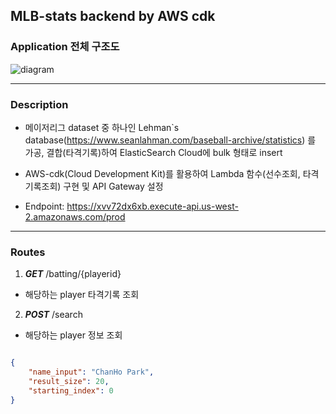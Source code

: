 ## MLB-stats backend by AWS cdk

### Application 전체 구조도
![diagram](https://user-images.githubusercontent.com/34852597/193076517-141717da-5656-41f7-adf1-b54768ecab72.png)

---

### Description

- 메이저리그 dataset 중 하나인 Lehman`s database(https://www.seanlahman.com/baseball-archive/statistics) 를 가공, 결합(타격기록)하여 ElasticSearch Cloud에 bulk 형태로 insert

- AWS-cdk(Cloud Development Kit)를 활용하여 Lambda 함수(선수조회, 타격기록조회) 구현 및 API Gateway 설정

- Endpoint: https://xvv72dx6xb.execute-api.us-west-2.amazonaws.com/prod

---

### Routes 

1. ***GET*** /batting/{playerid}

- 해당하는 player 타격기록 조회

2. ***POST*** /search

- 해당하는 player 정보 조회

```json

{
    "name_input": "ChanHo Park", 
    "result_size": 20,
    "starting_index": 0
}


```
